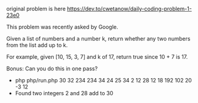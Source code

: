 original problem is here 
https://dev.to/cwetanow/daily-coding-problem-1-23e0


This problem was recently asked by Google.

Given a list of numbers and a number k, return whether any two numbers from the list add up to k.

For example, given [10, 15, 3, 7] and k of 17, return true since 10 + 7 is 17.

Bonus: Can you do this in one pass?

* php php/run.php 30 32 234 234 34 24 25 34 2 12 28 12 18 192 102 20 -3 12
* Found two integers 2 and 28 add to 30

